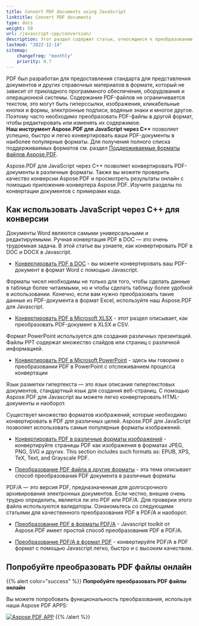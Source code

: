 ```yaml
---
title: Convert PDF documents using JavaScript
linktitle: Convert PDF documents
type: docs
weight: 50
url: /javascript-cpp/conversion/
description: Этот раздел содержит статьи, относящиеся к преобразованию PDF-документов в другие форматы с помощью Aspose.PDF для JavaScript через C++.
lastmod: "2022-12-14"
sitemap:
    changefreq: "monthly"
    priority: 0.7
---
```


PDF был разработан для предоставления стандарта для представления документов и других справочных материалов в формате, который не зависит от прикладного программного обеспечения, оборудования и операционной системы. Содержание PDF-файлов не ограничивается текстом, это могут быть гиперссылки, изображения, кликабельные кнопки и формы, электронные подписи, водяные знаки и многое другое. Поэтому часто необходимо преобразовать PDF-файлы в другой формат, чтобы редактировать или изменять их содержимое.  
**Наш инструмент Aspose.PDF для JavaScript через C++** позволяет успешно, быстро и легко конвертировать ваши PDF-документы в наиболее популярные форматы.
 Для получения полного списка поддерживаемых форматов см. раздел [Поддерживаемые форматы файлов Aspose.PDF](https://docs.aspose.com/pdf/javascript-cpp/supported-file-formats/).

Aspose.PDF для JavaScript через C++ позволяет конвертировать PDF-документы в различные форматы. Также вы можете проверить качество конверсии Aspose.PDF и просмотреть результаты онлайн с помощью приложения-конвертера Aspose.PDF. Изучите разделы по конвертации документов с примерами кода.

## Как использовать JavaScript через C++ для конверсии

Документы Word являются самыми универсальными и редактируемыми. Ручная конвертация PDF в DOC — это очень трудоемкая задача. В этой статье вы узнаете, как конвертировать PDF в DOC и DOCX в Javascript.

- [Конвертировать PDF в DOC](/pdf/javascript-cpp/convert-pdf-to-doc/) - вы можете конвертировать ваш PDF-документ в формат Word с помощью Javascript.

Форматы чисел необходимы не только для того, чтобы сделать данные в таблице более читаемыми, но и чтобы сделать таблицу более удобной в использовании. Конечно, если вам нужно преобразовать такие данные из PDF-документа в формат Excel, используйте наш Aspose.PDF для Javascript.

- [Конвертировать PDF в Microsoft XLSX](/pdf/javascript-cpp/convert-pdf-to-xlsx/) - этот раздел описывает, как преобразовать PDF-документ в XLSX и CSV.

Формат PowerPoint используется для создания различных презентаций. Файлы PPT содержат множество слайдов или страниц с различной информацией.

- [Конвертировать PDF в Microsoft PowerPoint](/pdf/javascript-cpp/convert-pdf-to-powerpoint/) - здесь мы говорим о преобразовании PDF в PowerPoint с отслеживанием процесса конвертации

Язык разметки гипертекста — это язык описания гипертекстовых документов, стандартный язык для создания веб-страниц. С помощью Aspose.PDF для Javascript вы можете легко конвертировать HTML-документы и наоборот.

Существует множество форматов изображений, которые необходимо конвертировать в PDF для различных целей. Aspose.PDF для JavaScript позволяет использовать самые популярные форматы изображений.

- [Конвертировать PDF в различные форматы изображений](/pdf/javascript-cpp/convert-pdf-to-images-format/) - конвертируйте страницы PDF как изображения в форматах JPEG, PNG, SVG и других.
This section includes such formats as: EPUB, XPS, TeX, Text, and Grayscale PDF.

- [Преобразование PDF файла в другие форматы](/pdf/javascript-cpp/convert-pdf-to-other-files/) - эта тема описывает способ преобразования PDF документа в различные форматы

PDF/A — это версия PDF, предназначенная для долгосрочного архивирования электронных документов.
Если честно, внешне очень трудно определить, является ли это PDF или PDF/A. Для проверки этого файла используются валидаторы. Ознакомьтесь со следующими статьями для качественного преобразования PDF в PDF/A и наоборот.

- [Преобразование PDF в форматы PDF/A](/pdf/javascript-cpp/convert-pdf-to-pdfa/) - Javascript toolkit от Aspose.PDF имеет простой способ преобразования PDF в PDF/A.

- [Преобразование PDF/A в формат PDF](/pdf/javascript-cpp/convert-pdfa-to-pdf/) - конвертируйте PDF/A в PDF формат с помощью Javascript легко, быстро и с высоким качеством.

## Попробуйте преобразовать PDF файлы онлайн

{{% alert color="success" %}}
**Попробуйте преобразовать PDF файлы онлайн**

Вы можете попробовать функциональность преобразования, используя наши Aspose PDF APPS:

[![Aspose PDF APP](app.png)](https://products.aspose.app/pdf/conversion)
{{% /alert %}}